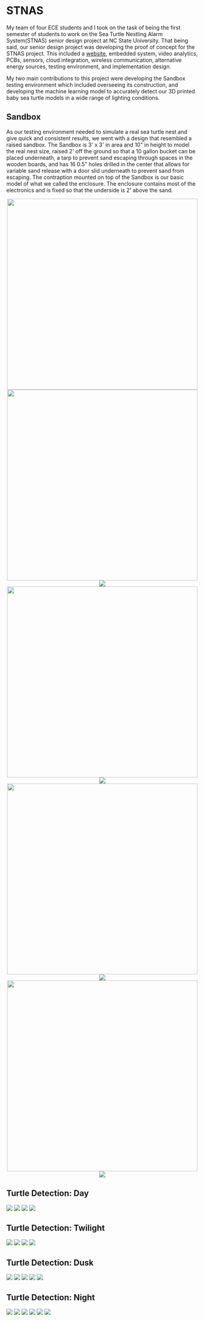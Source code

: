 # STNAS
My team of four ECE students and I took on the task of being the first semester of students to work on the Sea Turtle Nestling Alarm System(STNAS) senior design project at NC State University. That being said, our senior design project was developing the proof of concept for the STNAS project. This included a [website](https://sites.google.com/ncsu.edu/stnas/stnas), embedded system, video analytics, PCBs, sensors, cloud integration, wireless communication, alternative energy sources, testing environment, and implementation design.

My two main contributions to this project were developing the Sandbox testing environment which included overseeing its construction, and developing the machine learning model to accurately detect our 3D printed baby sea turtle models in a wide range of lighting conditions.

## Sandbox
As our testing environment needed to simulate a real sea turtle nest and give quick and consistent results, we went with a design that resembled a raised sandbox. The Sandbox is 3' x 3' in area and 10" in height to model the real nest size, raised 2' off the ground so that a 10 gallon bucket can be placed underneath, a tarp to prevent sand escaping through spaces in the wooden boards, and has 16 0.5" holes drilled in the center that allows for variable sand release with a door slid underneath to prevent sand from escaping. The contraption mounted on top of the Sandbox is our basic model of what we called the enclosure. The enclosure contains most of the electronics and is fixed so that the underside is 2' above the sand.
<p align="center">
	<img src="images/bare_sandbox.JPG" width="500">
	<img src="images/enclosure_part.png" width="500">
	<img src="images/enclosure_draw.png">
	<img src="images/top_part.png" width="500">
	<img src="images/top_draw.png">
	<img src="images/bottom_part.png" width="500">
	<img src="images/bottom_draw.png">
	<img src="images/right_leg_part.png" width="500">
	<img src="images/right_leg_draw.png">
</p>

## Turtle Detection: Day
<img src="images/Day_751.png">
<img src="images/Day_753.png">
<img src="images/Day_756.png">
<img src="images/Day_758.png">

## Turtle Detection: Twilight
<img src="images/twilight_729.png">
<img src="images/twilight_732.png">
<img src="images/twilight_734.png">
<img src="images/twilight_736.png">

## Turtle Detection: Dusk
<img src="images/dusk_557.png">
<img src="images/dusk_559.png">
<img src="images/dusk_561.png">
<img src="images/dusk_566.png">
<img src="images/dusk_569.png">

## Turtle Detection: Night
<img src="images/night_451.png">
<img src="images/night_454.png">
<img src="images/night_456.png">
<img src="images/night_459.png">
<img src="images/night_462.png">
<img src="images/night_766.png">
